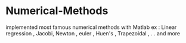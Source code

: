 # Numerical-Methods
implemented most famous numerical methods with Matlab ex : Linear regression , Jacobi, Newton , euler , Huen's , Trapezoidal , . . and more
